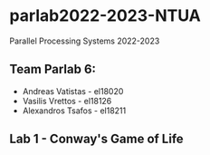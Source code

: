 # parlab2022-2023-NTUA
Parallel Processing Systems 2022-2023

## Team Parlab 6:
- Andreas Vatistas - el18020
- Vasilis Vrettos - el18126
- Alexandros Tsafos - el18211

## Lab 1 - Conway's Game of Life
